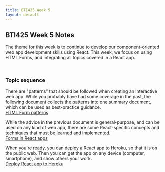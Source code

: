 ```yaml
---
title: BTI425 Week 5
layout: default
---
```


## BTI425 Week 5 Notes

The theme for this week is to continue to develop our component-oriented web app development skills using React.  This week, we focus on using HTML Forms, and integrating all topics covered in a React app.

<br>

### Topic sequence

There are "patterns" that should be followed when creating an interactive web app. While you probably have had some coverage in the past, the following document collects the patterns into one summary document, which can be used as best-practice guidance.  
[HTML Form patterns](html-form-patterns)

While the advice in the previous document is general-purpose, and can be used on any kind of web app, there are some React-specific concepts and techniques that must be learned and implemented.  
[Forms in React apps](react-forms-intro)

When you're ready, you can deploy a React app to Heroku, so that it is on the public web. Then you can get the app on any device (computer, smartphone), and show others your work.  
[Deploy React app to Heroku](react-heroku-deploy)

<br>
